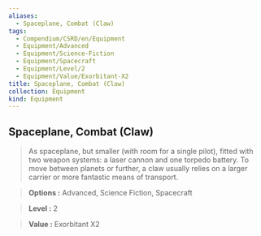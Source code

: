```yaml
---
aliases:
  - Spaceplane, Combat (Claw)
tags:
  - Compendium/CSRD/en/Equipment
  - Equipment/Advanced
  - Equipment/Science-Fiction
  - Equipment/Spacecraft
  - Equipment/Level/2
  - Equipment/Value/Exorbitant-X2
title: Spaceplane, Combat (Claw)
collection: Equipment
kind: Equipment
---
```

## Spaceplane, Combat (Claw)    
    
>As spaceplane, but smaller (with room for a single pilot), fitted with two weapon systems: a laser cannon and one torpedo battery. To move between planets or further, a claw usually relies on a larger carrier or more fantastic means of transport.    
> **Options :** Advanced, Science Fiction, Spacecraft    
> **Level :** 2    
> **Value :** Exorbitant X2
